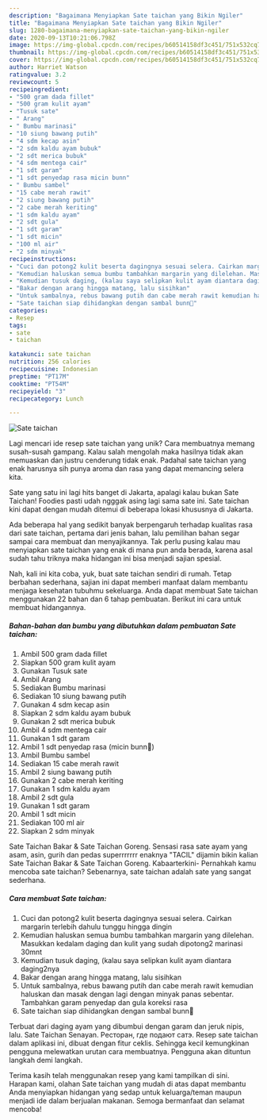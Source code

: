 ```yaml
---
description: "Bagaimana Menyiapkan Sate taichan yang Bikin Ngiler"
title: "Bagaimana Menyiapkan Sate taichan yang Bikin Ngiler"
slug: 1280-bagaimana-menyiapkan-sate-taichan-yang-bikin-ngiler
date: 2020-09-13T10:21:06.798Z
image: https://img-global.cpcdn.com/recipes/b60514158df3c451/751x532cq70/sate-taichan-foto-resep-utama.jpg
thumbnail: https://img-global.cpcdn.com/recipes/b60514158df3c451/751x532cq70/sate-taichan-foto-resep-utama.jpg
cover: https://img-global.cpcdn.com/recipes/b60514158df3c451/751x532cq70/sate-taichan-foto-resep-utama.jpg
author: Harriet Watson
ratingvalue: 3.2
reviewcount: 5
recipeingredient:
- "500 gram dada fillet"
- "500 gram kulit ayam"
- "Tusuk sate"
- " Arang"
- " Bumbu marinasi"
- "10 siung bawang putih"
- "4 sdm kecap asin"
- "2 sdm kaldu ayam bubuk"
- "2 sdt merica bubuk"
- "4 sdm mentega cair"
- "1 sdt garam"
- "1 sdt penyedap rasa micin bunn"
- " Bumbu sambel"
- "15 cabe merah rawit"
- "2 siung bawang putih"
- "2 cabe merah keriting"
- "1 sdm kaldu ayam"
- "2 sdt gula"
- "1 sdt garam"
- "1 sdt micin"
- "100 ml air"
- "2 sdm minyak"
recipeinstructions:
- "Cuci dan potong2 kulit beserta dagingnya sesuai selera. Cairkan margarin terlebih dahulu tunggu hingga dingin"
- "Kemudian haluskan semua bumbu tambahkan margarin yang dilelehan. Masukkan kedalam daging dan kulit yang sudah dipotong2 marinasi 30mnt"
- "Kemudian tusuk daging, (kalau saya selipkan kulit ayam diantara daging2nya"
- "Bakar dengan arang hingga matang, lalu sisihkan"
- "Untuk sambalnya, rebus bawang putih dan cabe merah rawit kemudian haluskan dan masak dengan lagi dengan minyak panas sebentar. Tambahkan garam penyedap dan gula koreksi rasa"
- "Sate taichan siap dihidangkan dengan sambal bunn🥰"
categories:
- Resep
tags:
- sate
- taichan

katakunci: sate taichan 
nutrition: 256 calories
recipecuisine: Indonesian
preptime: "PT17M"
cooktime: "PT54M"
recipeyield: "3"
recipecategory: Lunch

---
```



![Sate taichan](https://img-global.cpcdn.com/recipes/b60514158df3c451/751x532cq70/sate-taichan-foto-resep-utama.jpg)

Lagi mencari ide resep sate taichan yang unik? Cara membuatnya memang susah-susah gampang. Kalau salah mengolah maka hasilnya tidak akan memuaskan dan justru cenderung tidak enak. Padahal sate taichan yang enak harusnya sih punya aroma dan rasa yang dapat memancing selera kita.

Sate yang satu ini lagi hits banget di Jakarta, apalagi kalau bukan Sate Taichan! Foodies pasti udah ngggak asing lagi sama sate ini. Sate taichan kini dapat dengan mudah ditemui di beberapa lokasi khususnya di Jakarta.

Ada beberapa hal yang sedikit banyak berpengaruh terhadap kualitas rasa dari sate taichan, pertama dari jenis bahan, lalu pemilihan bahan segar sampai cara membuat dan menyajikannya. Tak perlu pusing kalau mau menyiapkan sate taichan yang enak di mana pun anda berada, karena asal sudah tahu triknya maka hidangan ini bisa menjadi sajian spesial.


Nah, kali ini kita coba, yuk, buat sate taichan sendiri di rumah. Tetap berbahan sederhana, sajian ini dapat memberi manfaat dalam membantu menjaga kesehatan tubuhmu sekeluarga. Anda dapat membuat Sate taichan menggunakan 22 bahan dan 6 tahap pembuatan. Berikut ini cara untuk membuat hidangannya.

<!--inarticleads1-->

##### Bahan-bahan dan bumbu yang dibutuhkan dalam pembuatan Sate taichan:

1. Ambil 500 gram dada fillet
1. Siapkan 500 gram kulit ayam
1. Gunakan Tusuk sate
1. Ambil  Arang
1. Sediakan  Bumbu marinasi
1. Sediakan 10 siung bawang putih
1. Gunakan 4 sdm kecap asin
1. Siapkan 2 sdm kaldu ayam bubuk
1. Gunakan 2 sdt merica bubuk
1. Ambil 4 sdm mentega cair
1. Gunakan 1 sdt garam
1. Ambil 1 sdt penyedap rasa (micin bunn🥰)
1. Ambil  Bumbu sambel
1. Sediakan 15 cabe merah rawit
1. Ambil 2 siung bawang putih
1. Gunakan 2 cabe merah keriting
1. Gunakan 1 sdm kaldu ayam
1. Ambil 2 sdt gula
1. Gunakan 1 sdt garam
1. Ambil 1 sdt micin
1. Sediakan 100 ml air
1. Siapkan 2 sdm minyak


Sate Taichan Bakar &amp; Sate Taichan Goreng. Sensasi rasa sate ayam yang asam, asin, gurih dan pedas superrrrrrr enaknya &#34;TACIL&#34; dijamin bikin kalian Sate Taichan Bakar &amp; Sate Taichan Goreng. Kabaarterkini- Pernahkah kamu mencoba sate taichan? Sebenarnya, sate taichan adalah sate yang sangat sederhana. 

<!--inarticleads2-->

##### Cara membuat Sate taichan:

1. Cuci dan potong2 kulit beserta dagingnya sesuai selera. Cairkan margarin terlebih dahulu tunggu hingga dingin
1. Kemudian haluskan semua bumbu tambahkan margarin yang dilelehan. Masukkan kedalam daging dan kulit yang sudah dipotong2 marinasi 30mnt
1. Kemudian tusuk daging, (kalau saya selipkan kulit ayam diantara daging2nya
1. Bakar dengan arang hingga matang, lalu sisihkan
1. Untuk sambalnya, rebus bawang putih dan cabe merah rawit kemudian haluskan dan masak dengan lagi dengan minyak panas sebentar. Tambahkan garam penyedap dan gula koreksi rasa
1. Sate taichan siap dihidangkan dengan sambal bunn🥰


Terbuat dari daging ayam yang dibumbui dengan garam dan jeruk nipis, lalu. Sate Taichan Senayan. Ресторан, где подают сатэ. Resep sate taichan dalam aplikasi ini, dibuat dengan fitur ceklis. Sehingga kecil kemungkinan pengguna melewatkan urutan cara membuatnya. Pengguna akan dituntun langkah demi langkah. 

Terima kasih telah menggunakan resep yang kami tampilkan di sini. Harapan kami, olahan Sate taichan yang mudah di atas dapat membantu Anda menyiapkan hidangan yang sedap untuk keluarga/teman maupun menjadi ide dalam berjualan makanan. Semoga bermanfaat dan selamat mencoba!

